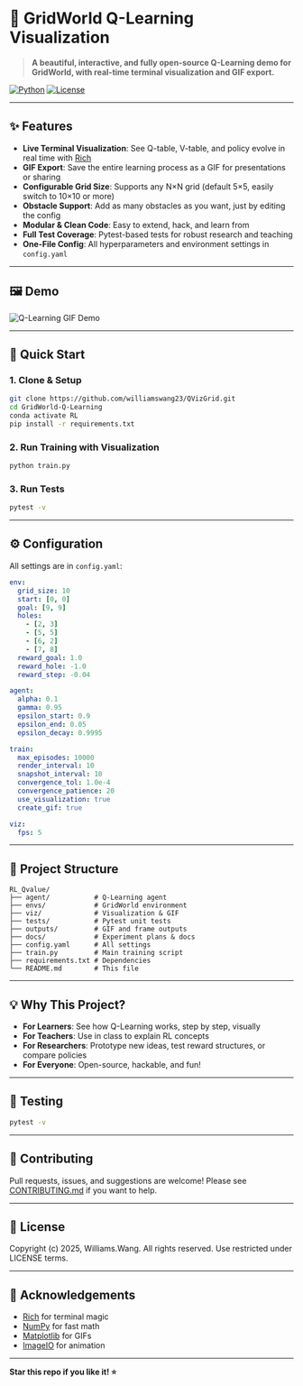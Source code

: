 # 🚀 GridWorld Q-Learning Visualization

> **A beautiful, interactive, and fully open-source Q-Learning demo for GridWorld, with real-time terminal visualization and GIF export.**

[![Python](https://img.shields.io/badge/Python-3.8+-blue.svg)](https://python.org)
[![License](https://img.shields.io/badge/License-MIT-green.svg)](LICENSE)

---

## ✨ Features

- **Live Terminal Visualization**: See Q-table, V-table, and policy evolve in real time with [Rich](https://github.com/Textualize/rich)
- **GIF Export**: Save the entire learning process as a GIF for presentations or sharing
- **Configurable Grid Size**: Supports any N×N grid (default 5×5, easily switch to 10×10 or more)
- **Obstacle Support**: Add as many obstacles as you want, just by editing the config
- **Modular & Clean Code**: Easy to extend, hack, and learn from
- **Full Test Coverage**: Pytest-based tests for robust research and teaching
- **One-File Config**: All hyperparameters and environment settings in `config.yaml`

---

## 🖼️ Demo

![Q-Learning GIF Demo](https://i.imgur.com/2UoI1nW.gif)

---

## 🏁 Quick Start

### 1. Clone & Setup

```bash
git clone https://github.com/williamswang23/QVizGrid.git
cd GridWorld-Q-Learning
conda activate RL
pip install -r requirements.txt
```

### 2. Run Training with Visualization

```bash
python train.py
```

### 3. Run Tests

```bash
pytest -v
```

---

## ⚙️ Configuration

All settings are in `config.yaml`:

```yaml
env:
  grid_size: 10
  start: [0, 0]
  goal: [9, 9]
  holes:
    - [2, 3]
    - [5, 5]
    - [6, 2]
    - [7, 8]
  reward_goal: 1.0
  reward_hole: -1.0
  reward_step: -0.04

agent:
  alpha: 0.1
  gamma: 0.95
  epsilon_start: 0.9
  epsilon_end: 0.05
  epsilon_decay: 0.9995

train:
  max_episodes: 10000
  render_interval: 10
  snapshot_interval: 10
  convergence_tol: 1.0e-4
  convergence_patience: 20
  use_visualization: true
  create_gif: true

viz:
  fps: 5
```

---

## 📂 Project Structure

```
RL_Qvalue/
├── agent/           # Q-Learning agent
├── envs/            # GridWorld environment
├── viz/             # Visualization & GIF
├── tests/           # Pytest unit tests
├── outputs/         # GIF and frame outputs
├── docs/            # Experiment plans & docs
├── config.yaml      # All settings
├── train.py         # Main training script
├── requirements.txt # Dependencies
└── README.md        # This file
```

---

## 💡 Why This Project?

- **For Learners**: See how Q-Learning works, step by step, visually
- **For Teachers**: Use in class to explain RL concepts
- **For Researchers**: Prototype new ideas, test reward structures, or compare policies
- **For Everyone**: Open-source, hackable, and fun!

---

## 🧪 Testing

```bash
pytest -v
```

---

## 🤝 Contributing

Pull requests, issues, and suggestions are welcome! Please see [CONTRIBUTING.md](CONTRIBUTING.md) if you want to help.

---

## 📄 License

Copyright (c) 2025, Williams.Wang. All rights reserved. Use restricted under LICENSE terms.

---

## 🙏 Acknowledgements

- [Rich](https://github.com/Textualize/rich) for terminal magic
- [NumPy](https://numpy.org/) for fast math
- [Matplotlib](https://matplotlib.org/) for GIFs
- [ImageIO](https://imageio.readthedocs.io/) for animation

---

**Star this repo if you like it! ⭐️** 